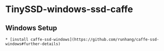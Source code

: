 # TinySSD-windows-ssd-caffe
## Windows Setup
    * [install caffe-ssd-windows](https://github.com/runhang/caffe-ssd-windows#further-details) 
